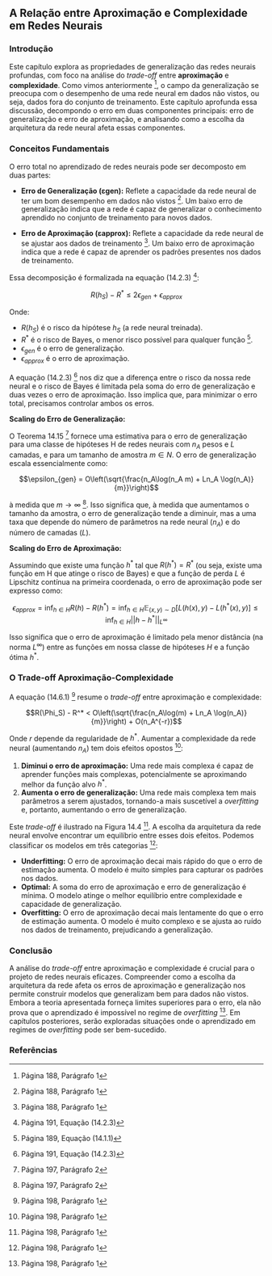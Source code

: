 ## A Relação entre Aproximação e Complexidade em Redes Neurais

### Introdução

Este capítulo explora as propriedades de generalização das redes neurais profundas, com foco na análise do *trade-off* entre **aproximação** e **complexidade**. Como vimos anteriormente [^1], o campo da generalização se preocupa com o desempenho de uma rede neural em dados não vistos, ou seja, dados fora do conjunto de treinamento. Este capítulo aprofunda essa discussão, decompondo o erro em duas componentes principais: erro de generalização e erro de aproximação, e analisando como a escolha da arquitetura da rede neural afeta essas componentes.

### Conceitos Fundamentais

O erro total no aprendizado de redes neurais pode ser decomposto em duas partes:

*   **Erro de Generalização (εgen):** Reflete a capacidade da rede neural de ter um bom desempenho em dados não vistos [^1]. Um baixo erro de generalização indica que a rede é capaz de generalizar o conhecimento aprendido no conjunto de treinamento para novos dados.

*   **Erro de Aproximação (εapprox):** Reflete a capacidade da rede neural de se ajustar aos dados de treinamento [^1]. Um baixo erro de aproximação indica que a rede é capaz de aprender os padrões presentes nos dados de treinamento.

Essa decomposição é formalizada na equação (14.2.3) [^4]:

$$R(h_S) - R^* \leq 2\epsilon_{gen} + \epsilon_{approx}$$

Onde:

*   $R(h_S)$ é o risco da hipótese $h_S$ (a rede neural treinada).
*   $R^*$ é o risco de Bayes, o menor risco possível para qualquer função [^2].
*   $\epsilon_{gen}$ é o erro de generalização.
*   $\epsilon_{approx}$ é o erro de aproximação.

A equação (14.2.3) [^4] nos diz que a diferença entre o risco da nossa rede neural e o risco de Bayes é limitada pela soma do erro de generalização e duas vezes o erro de aproximação. Isso implica que, para minimizar o erro total, precisamos controlar ambos os erros.

**Scaling do Erro de Generalização:**

O Teorema 14.15 [^10] fornece uma estimativa para o erro de generalização para uma classe de hipóteses H de redes neurais com $n_A$ pesos e $L$ camadas, e para um tamanho de amostra $m \in N$. O erro de generalização escala essencialmente como:

$$\epsilon_{gen} = O\left(\sqrt{\frac{n_A\log(n_A m) + Ln_A \log(n_A)}{m}}\right)$$

à medida que $m \to \infty$ [^10]. Isso significa que, à medida que aumentamos o tamanho da amostra, o erro de generalização tende a diminuir, mas a uma taxa que depende do número de parâmetros na rede neural ($n_A$) e do número de camadas ($L$).

**Scaling do Erro de Aproximação:**

Assumindo que existe uma função $h^*$ tal que $R(h^*) = R^*$ (ou seja, existe uma função em H que atinge o risco de Bayes) e que a função de perda $L$ é Lipschitz contínua na primeira coordenada, o erro de aproximação pode ser expresso como:

$$\epsilon_{approx} = \inf_{h \in H} R(h) - R(h^*) = \inf_{h \in H} \mathbb{E}_{(x,y)\sim D}[L(h(x), y) - L(h^*(x), y)] \leq \inf_{h \in H} ||h - h^*||_{L^\infty}$$

Isso significa que o erro de aproximação é limitado pela menor distância (na norma $L^\infty$) entre as funções em nossa classe de hipóteses $H$ e a função ótima $h^*$.

### O Trade-off Aproximação-Complexidade

A equação (14.6.1) [^11] resume o *trade-off* entre aproximação e complexidade:

$$R(\Phi_S) - R^* < O\left(\sqrt{\frac{n_A\log(m) + Ln_A \log(n_A)}{m}}\right) + O(n_A^{-r})$$

Onde $r$ depende da regularidade de $h^*$. Aumentar a complexidade da rede neural (aumentando $n_A$) tem dois efeitos opostos [^11]:

1.  **Diminui o erro de aproximação:** Uma rede mais complexa é capaz de aprender funções mais complexas, potencialmente se aproximando melhor da função alvo $h^*$.
2.  **Aumenta o erro de generalização:** Uma rede mais complexa tem mais parâmetros a serem ajustados, tornando-a mais suscetível a *overfitting* e, portanto, aumentando o erro de generalização.

Este *trade-off* é ilustrado na Figura 14.4 [^11]. A escolha da arquitetura da rede neural envolve encontrar um equilíbrio entre esses dois efeitos. Podemos classificar os modelos em três categorias [^11]:

*   **Underfitting:** O erro de aproximação decai mais rápido do que o erro de estimação aumenta. O modelo é muito simples para capturar os padrões nos dados.
*   **Optimal:** A soma do erro de aproximação e erro de generalização é mínima. O modelo atinge o melhor equilíbrio entre complexidade e capacidade de generalização.
*   **Overfitting:** O erro de aproximação decai mais lentamente do que o erro de estimação aumenta. O modelo é muito complexo e se ajusta ao ruído nos dados de treinamento, prejudicando a generalização.

### Conclusão

A análise do *trade-off* entre aproximação e complexidade é crucial para o projeto de redes neurais eficazes. Compreender como a escolha da arquitetura da rede afeta os erros de aproximação e generalização nos permite construir modelos que generalizam bem para dados não vistos. Embora a teoria apresentada forneça limites superiores para o erro, ela não prova que o aprendizado é impossível no regime de *overfitting* [^11]. Em capítulos posteriores, serão exploradas situações onde o aprendizado em regimes de *overfitting* pode ser bem-sucedido.

### Referências

[^1]: Página 188, Parágrafo 1
[^2]: Página 189, Equação (14.1.1)
[^3]: Página 191, Parágrafo 1
[^4]: Página 191, Equação (14.2.3)
[^10]: Página 197, Parágrafo 2
[^11]: Página 198, Parágrafo 1

<!-- END -->